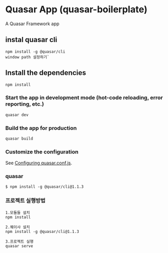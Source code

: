 # Quasar App (quasar-boilerplate)

A Quasar Framework app
## instal quasar cli 
```
npm install -g @quasar/cli
window path 설정하기`
```

## Install the dependencies
```bash
npm install
```

### Start the app in development mode (hot-code reloading, error reporting, etc.)
```bash
quasar dev
```


### Build the app for production
```bash
quasar build
```

### Customize the configuration
See [Configuring quasar.conf.js](https://quasar.dev/quasar-cli/quasar-conf-js).

### quasar
```
$ npm install -g @quasar/cli@1.1.3
```

### 프로젝트 실행방법
```
1.모듈들 설치
npm install

2.퀘이샤 설치
npm install -g @quasar/cli@1.1.3

3.프로젝트 실행
quasar serve
```
